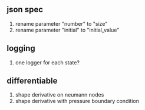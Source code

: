 ## json spec
1. rename parameter "number" to "size"
2. rename parameter "initial" to "initial_value"

## logging
1. one logger for each state?

## differentiable
1. shape derivative on neumann nodes
2. shape derivative with pressure boundary condition
